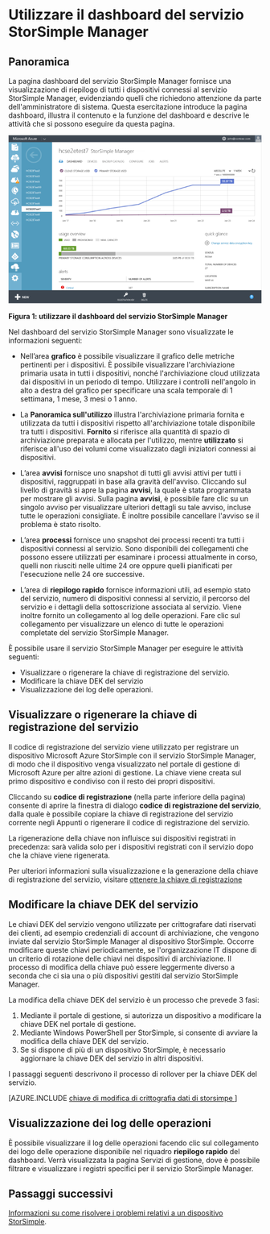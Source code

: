 <properties 
   pageTitle="Dashboard del servizio StorSimple Manager | Microsoft Azure"
	description="Viene descritto il dashboard del servizio StorSimple Manager e si illustra come utilizzarlo per monitorare l'integrità della soluzione StorSimple."
	services="storsimple"
	documentationCenter=""
	authors="SharS"
	manager="carolz"
	editor=""/>
<tags 
   ms.service="storsimple"
	ms.devlang="na"
	ms.topic="article"
	ms.tgt_pltfrm="na"
	ms.workload="na"
	ms.date="09/02/2015"
	ms.author="v-sharos"/>

# Utilizzare il dashboard del servizio StorSimple Manager

## Panoramica

La pagina dashboard del servizio StorSimple Manager fornisce una visualizzazione di riepilogo di tutti i dispositivi connessi al servizio StorSimple Manager, evidenziando quelli che richiedono attenzione da parte dell'amministratore di sistema. Questa esercitazione introduce la pagina dashboard, illustra il contenuto e la funzione del dashboard e descrive le attività che si possono eseguire da questa pagina.

![Dashboard del servizio](./media/storsimple-service-dashboard/HCS_ServiceDashboard.png)

**Figura 1: utilizzare il dashboard del servizio StorSimple Manager**

Nel dashboard del servizio StorSimple Manager sono visualizzate le informazioni seguenti:

- Nell’area **grafico** è possibile visualizzare il grafico delle metriche pertinenti per i dispositivi. È possibile visualizzare l'archiviazione primaria usata in tutti i dispositivi, nonché l'archiviazione cloud utilizzata dai dispositivi in un periodo di tempo. Utilizzare i controlli nell'angolo in alto a destra del grafico per specificare una scala temporale di 1 settimana, 1 mese, 3 mesi o 1 anno.

- La **Panoramica sull'utilizzo** illustra l'archiviazione primaria fornita e utilizzata da tutti i dispositivi rispetto all'archiviazione totale disponibile tra tutti i dispositivi. **Fornito** si riferisce alla quantità di spazio di archiviazione preparata e allocata per l'utilizzo, mentre **utilizzato** si riferisce all'uso dei volumi come visualizzato dagli iniziatori connessi ai dispositivi.

- L’area **avvisi** fornisce uno snapshot di tutti gli avvisi attivi per tutti i dispositivi, raggruppati in base alla gravità dell'avviso. Cliccando sul livello di gravità si apre la pagina **avvisi**, la quale è stata programmata per mostrare gli avvisi. Sulla pagina **avvisi**, è possibile fare clic su un singolo avviso per visualizzare ulteriori dettagli su tale avviso, incluse tutte le operazioni consigliate. È inoltre possibile cancellare l'avviso se il problema è stato risolto.

- L’area **processi** fornisce uno snapshot dei processi recenti tra tutti i dispositivi connessi al servizio. Sono disponibili dei collegamenti che possono essere utilizzati per esaminare i processi attualmente in corso, quelli non riusciti nelle ultime 24 ore oppure quelli pianificati per l'esecuzione nelle 24 ore successive.

- L’area di **riepilogo rapido** fornisce informazioni utili, ad esempio stato del servizio, numero di dispositivi connessi al servizio, il percorso del servizio e i dettagli della sottoscrizione associata al servizio. Viene inoltre fornito un collegamento al log delle operazioni. Fare clic sul collegamento per visualizzare un elenco di tutte le operazioni completate del servizio StorSimple Manager.

È possibile usare il servizio StorSimple Manager per eseguire le attività seguenti:

- Visualizzare o rigenerare la chiave di registrazione del servizio.
- Modificare la chiave DEK del servizio
- Visualizzazione dei log delle operazioni.

## Visualizzare o rigenerare la chiave di registrazione del servizio

Il codice di registrazione del servizio viene utilizzato per registrare un dispositivo Microsoft Azure StorSimple con il servizio StorSimple Manager, di modo che il dispositivo venga visualizzato nel portale di gestione di Microsoft Azure per altre azioni di gestione. La chiave viene creata sul primo dispositivo e condiviso con il resto dei propri dispositivi.

Cliccando su **codice di registrazione** (nella parte inferiore della pagina) consente di aprire la finestra di dialogo **codice di registrazione del servizio**, dalla quale è possibile copiare la chiave di registrazione del servizio corrente negli Appunti o rigenerare il codice di registrazione del servizio.

La rigenerazione della chiave non influisce sui dispositivi registrati in precedenza: sarà valida solo per i dispositivi registrati con il servizio dopo che la chiave viene rigenerata.

Per ulteriori informazioni sulla visualizzazione e la generazione della chiave di registrazione del servizio, visitare [ottenere la chiave di registrazione](storsimple-manage-service.md#get-the-service-registration-key)

## Modificare la chiave DEK del servizio

Le chiavi DEK del servizio vengono utilizzate per crittografare dati riservati dei clienti, ad esempio credenziali di account di archiviazione, che vengono inviate dal servizio StorSimple Manager al dispositivo StorSimple. Occorre modificare queste chiavi periodicamente, se l'organizzazione IT dispone di un criterio di rotazione delle chiavi nei dispositivi di archiviazione. Il processo di modifica della chiave può essere leggermente diverso a seconda che ci sia una o più dispositivi gestiti dal servizio StorSimple Manager.

La modifica della chiave DEK del servizio è un processo che prevede 3 fasi:

1. Mediante il portale di gestione, si autorizza un dispositivo a modificare la chiave DEK nel portale di gestione.
2. Mediante Windows PowerShell per StorSimple, si consente di avviare la modifica della chiave DEK del servizio.
3. Se si dispone di più di un dispositivo StorSimple, è necessario aggiornare la chiave DEK del servizio in altri dispositivi.

I passaggi seguenti descrivono il processo di rollover per la chiave DEK del servizio.

[AZURE.INCLUDE [chiave di modifica di crittografia dati di storsimpe ](../../includes/storsimple-change-data-encryption-key.md)]


## Visualizzazione dei log delle operazioni

È possibile visualizzare il log delle operazioni facendo clic sul collegamento dei logo delle operazione disponibile nel riquadro **riepilogo rapido** del dashboard. Verrà visualizzata la pagina Servizi di gestione, dove è possibile filtrare e visualizzare i registri specifici per il servizio StorSimple Manager.

## Passaggi successivi

[Informazioni su come risolvere i problemi relativi a un dispositivo StorSimple](storsimple-troubleshoot-operational-device.md).

<!---HONumber=September15_HO1-->